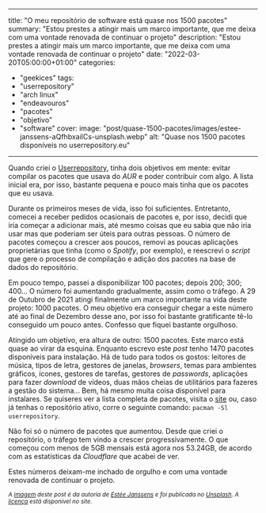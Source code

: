  ---
title: "O meu repositório de software está quase nos 1500 pacotes"
summary: "Estou prestes a atingir mais um marco importante, que me deixa com uma vontade renovada de continuar o projeto"
description: "Estou prestes a atingir mais um marco importante, que me deixa com uma vontade renovada de continuar o projeto"
date: "2022-03-20T05:00:00+01:00"
categories: 
  - "geekices"
tags:
  - "userrepository"
  - "arch linux"
  - "endeavouros"
  - "pacotes"
  - "objetivo"
  - "software"
cover:
  image: "post/quase-1500-pacotes/images/estee-janssens-aQfhbxailCs-unsplash.webp"
  alt: "Quase nos 1500 pacotes disponíveis no userrepository.eu"
---

Quando criei o [Userrepository](userrepository.eu), tinha dois objetivos em mente: evitar compilar os pacotes que usava do *AUR* e poder contribuir com algo. A lista inicial era, por isso, bastante pequena e pouco mais tinha que os pacotes que eu usava.

Durante os primeiros meses de vida, isso foi suficientes. Entretanto, comecei a receber pedidos ocasionais de pacotes e, por isso, decidi que iria começar a adicionar mais, até mesmo coisas que eu sabia que não iria usar mas que poderiam ser úteis para outras pessoas. O número de pacotes começou a crescer aos poucos, removi as poucas aplicações proprietárias que tinha (como o *Spotify*, por exemplo), e reescrevi o _script_ que gere o processo de compilação e adição dos pacotes na base de dados do repositório.

Em pouco tempo, passei a disponibilizar 100 pacotes; depois 200; 300; 400... O número foi aumentando gradualmente, assim como o tráfego. A 29 de Outubro de 2021 atingi finalmente um marco importante na vida deste projeto: 1000 pacotes. O meu objetivo era conseguir chegar a este número até ao final de Dezembro desse ano, por isso foi bastante gratificante tê-lo conseguido um pouco antes. Confesso que fiquei bastante orgulhoso.

Atingido um objetivo, era altura de outro: 1500 pacotes. Este marco está quase ao virar da esquina. Enquanto escrevo este _post_ tenho 1470 pacotes disponíveis para instalação. Há de tudo para todos os gostos: leitores de música, tipos de letra, gestores de janelas, _browsers_, temas para ambientes gráficos, ícones, gestores de tarefas, gestores de *passwords*, aplicações para fazer *download* de vídeos, duas mãos cheias de utilitários para fazeres a gestão do sistema... Bem, há mesmo muita coisa disponível para instalares. Se quiseres ver a lista completa de pacotes, visita o [site](https://userrepository.eu/) ou, caso já tenhas o repositório ativo, corre o seguinte comando: `pacman -Sl userrepository`.

Não foi só o número de pacotes que aumentou. Desde que criei o repositório, o tráfego tem vindo a crescer progressivamente. O que começou com menos de 5GB mensais está agora nos 53.24GB, de acordo com as estatísticas da *Cloudflare* que acabei de ver.

Estes números deixam-me inchado de orgulho e com uma vontade renovada de continuar o projeto.

<small>_A [imagem](https://unsplash.com/photos/aQfhbxailCs) deste post é da autoria de [Estée Janssens](https://unsplash.com/@esteejanssens) e foi publicada no [Unsplash](https://unsplash.com). A [licença](https://unsplash.com/license) está disponível no site._</small>
